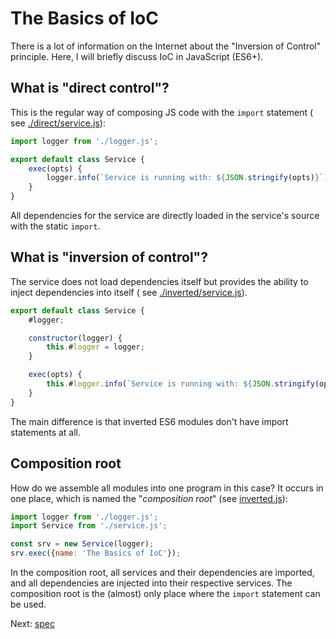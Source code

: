 # The Basics of IoC

There is a lot of information on the Internet about the "Inversion of Control" principle. Here, I will briefly discuss
IoC in JavaScript (ES6+).

## What is "direct control"?

This is the regular way of composing JS code with the `import` statement (
see [./direct/service.js](direct/service.js)):

```javascript
import logger from './logger.js';

export default class Service {
    exec(opts) {
        logger.info(`Service is running with: ${JSON.stringify(opts)}`);
    }
}
```

All dependencies for the service are directly loaded in the service's source with the static `import`.

## What is "inversion of control"?

The service does not load dependencies itself but provides the ability to inject dependencies into itself (
see [./inverted/service.js](inverted/service.js)).

```javascript
export default class Service {
    #logger;

    constructor(logger) {
        this.#logger = logger;
    }

    exec(opts) {
        this.#logger.info(`Service is running with: ${JSON.stringify(opts)}`);
    }
}
```

The main difference is that inverted ES6 modules don't have import statements at all.

## Composition root

How do we assemble all modules into one program in this case? It occurs in one place, which is named the "_composition
root_" (see [inverted.js](inverted.js)):

```javascript
import logger from './logger.js';
import Service from './service.js';

const srv = new Service(logger);
srv.exec({name: 'The Basics of IoC'});
```

In the composition root, all services and their dependencies are imported, and all dependencies are injected into their
respective services. The composition root is the (almost) only place where the `import` statement can be used.

Next: [spec](../spec/README.md)